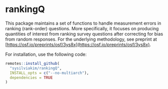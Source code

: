 # rankingQ

This package maintains a set of functions to handle measurement errors in ranking (rank-order) questions. More specifically, it focuses on producing quantities of interest from ranking survey questions after correcting for bias from random responses. For the underlying methodology, see preprint at [https://osf.io/preprints/osf/3ys8x](https://osf.io/preprints/osf/3ys8x).

For installation, use the following code:

```r
remotes::install_github(
  "sysilviakim/rankingQ",
  INSTALL_opts = c("--no-multiarch"),
  dependencies = TRUE
)
```

